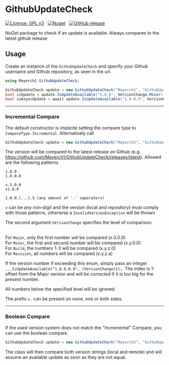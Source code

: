 # GithubUpdateCheck

[![License: GPL v3](https://img.shields.io/badge/License-GPLv3-blue.svg)](https://www.gnu.org/licenses/gpl-3.0)
&nbsp;
[![Nuget](https://img.shields.io/nuget/v/Mayerch1.GithubUpdateCheck)](https://www.nuget.org/packages/Mayerch1.GithubUpdateCheck/)
&nbsp;
[![GitHub release](https://img.shields.io/github/release/mayerch1/GithubUpdateCheck.svg)](https://github.com/mayerch1/GithubUpdateCheck/releases/latest)

NuGet package to check if an update is available. Always compares to the latest github release


## Usage
Create an instance of the `GithubUpdateCheck` and specify your Github username and Github repository, as seen in the url.


```cs
using Mayerch1.GithubUpdateCheck;

GithubUpdateCheck update = new GithubUpdateCheck("Mayerch1", "GithubUpdateCheck");
bool isUpdate = update.IsUpdateAvailable("1.0.0", VersionChange.Minor);
bool isAsyncUpdate = await update.IsUpdateAvailable("1.0.0.5", VersionChange.Revision);
```

---

### Incremental Compare
The default constructor is implicite setting the compare type to `CompareType.Incremental`.
Alternatively call
```cs
GithubUpdateCheck update = new GithubUpdateCheck("Mayerch1", "GithubUpdateCheck", CompareType.Incremental);
```

The version will be compared to the latest release on Github (e.g. https://github.com/Mayerch1/GithubUpdateCheck/releases/latest). 
Allowed are the following patterns
```
1.0.0
1.0.0.0

v.1.0.0
v1.0.0

1.0.0.[...].5 (any amount of '.' seperators)
```
`v` can be any non-digit and the version (local and repository) must comply with those patterns, otherwise a `InvalidVersionException` will be thrown 

The second argument `VersionChange` specifies the level of comparison.

</br>For `Major`, only the first number will be compared (x.0.0.0)
</br>For `Minor`, the first and second number will be compared (x.y.0.0)
</br>For `Build`, the numbers 1-3 will be compared (x.y.z.0)
</br>For `Revision`, all numbers will be compared (x.y.z.a)

If the version number if exceeding this enum, simply pass an integer `...IsUpdateAvailable("1.0.0.0.9", (VersionChange)5);`. The index is 1-offset from the Major version and will be corrected if it is too big for the present number.

All numbers below the specified level will be ignored.

The prefix `v.` can be present on none, one or both sides.

---

### Boolean Compare
If the used version system does not match the "Incremental" Compare, you can use the boolean compare.
```cs
GithubUpdateCheck update = new GithubUpdateCheck("Mayerch1", "GithubUpdateCheck", CompareType.Boolean);
```
The class will then compare both version strings (local and remote) and will assume an available update as 
soon as they are not equal.
